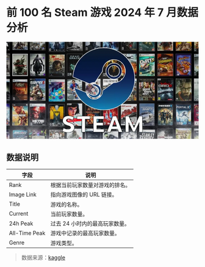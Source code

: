 # 前 100 名 Steam 游戏 2024 年 7 月数据分析

![Steam](https://github.com/SolitaryEgo/Top-100-Steam-Games-July-2024/blob/main/dataset-cover.png)

## 数据说明


字段 | 说明 |
|----|---- |
Rank | 根据当前玩家数量对游戏的排名。 |
Image Link | 指向游戏图像的 URL 链接。 |
Title | 游戏的名称。 |
Current | 当前玩家数量。 |
24h Peak | 过去 24 小时内的最高玩家数量。 |
All-Time Peak | 游戏中记录的最高玩家数量。 |
Genre |  游戏类型。 |

>数据来源：[kaggle](https://www.kaggle.com/datasets/devildyno/top-100-steam-games-july-2024/data)
